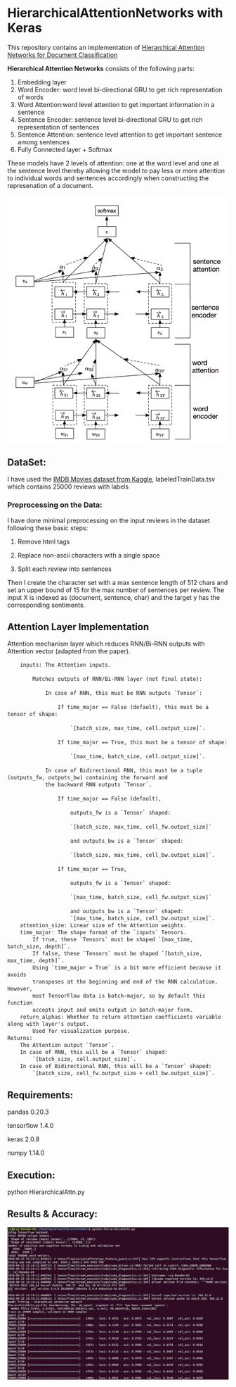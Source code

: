 # HierarchicalAttentionNetworks with Keras

This repository contains an implementation of [Hierarchical Attention Networks for Document Classification](https://www.cs.cmu.edu/~diyiy/docs/naacl16.pdf)

**Hierarchical Attention Networks**  consists of the following  parts:

1. Embedding layer
2. Word Encoder: word level bi-directional GRU to get rich representation of words
3. Word Attention:word level attention to get important information in a sentence
4. Sentence Encoder: sentence level bi-directional GRU to get rich representation of sentences
5. Sentence Attention: sentence level attention to get important sentence among sentences
6. Fully Connected layer + Softmax

These models have 2 levels of attention: one at the word level and one at the sentence level thereby allowing the model to pay less or more attention to individual words and sentences accordingly when constructing the represenation of a document.

![Hierarchical Attn Network](han.png)

## DataSet:
I have used the [IMDB Movies dataset from Kaggle](https://www.kaggle.com/c/word2vec-nlp-tutorial/data), labeledTrainData.tsv which contains 25000 reviews with labels

### Preprocessing on the Data:
I have done minimal preprocessing on the input reviews in the dataset following these basic steps:

1. Remove html tags

2. Replace non-ascii characters with a single space

3. Split each review into sentences

Then I create the character set with a max sentence length of 512 chars and set an upper bound of 15 for the max number of sentences per review. The input X is indexed as (document, sentence, char) and the target y has the corresponding sentiments.

## Attention Layer Implementation
Attention mechanism layer which reduces RNN/Bi-RNN outputs with Attention vector (adapted from the paper).

        inputs: The Attention inputs.       
        
            Matches outputs of RNN/Bi-RNN layer (not final state):    
            
                In case of RNN, this must be RNN outputs `Tensor`:
                
                    If time_major == False (default), this must be a tensor of shape:
                    
                        `[batch_size, max_time, cell.output_size]`.
                        
                    If time_major == True, this must be a tensor of shape:
                    
                        `[max_time, batch_size, cell.output_size]`.
                        
                In case of Bidirectional RNN, this must be a tuple (outputs_fw, outputs_bw) containing the forward and
                the backward RNN outputs `Tensor`.
                
                    If time_major == False (default),
                    
                        outputs_fw is a `Tensor` shaped:
                        
                        `[batch_size, max_time, cell_fw.output_size]`
                        
                        and outputs_bw is a `Tensor` shaped:
                        
                        `[batch_size, max_time, cell_bw.output_size]`.
                        
                    If time_major == True,
                    
                        outputs_fw is a `Tensor` shaped:
                        
                        `[max_time, batch_size, cell_fw.output_size]`
                        
                        and outputs_bw is a `Tensor` shaped:
                        `[max_time, batch_size, cell_bw.output_size]`.
        attention_size: Linear size of the Attention weights.
        time_major: The shape format of the `inputs` Tensors.
            If true, these `Tensors` must be shaped `[max_time, batch_size, depth]`.
            If false, these `Tensors` must be shaped `[batch_size, max_time, depth]`.
            Using `time_major = True` is a bit more efficient because it avoids
            transposes at the beginning and end of the RNN calculation.  However,
            most TensorFlow data is batch-major, so by default this function
            accepts input and emits output in batch-major form.
        return_alphas: Whether to return attention coefficients variable along with layer's output.
            Used for visualization purpose.
    Returns:
        The Attention output `Tensor`.
        In case of RNN, this will be a `Tensor` shaped:
            `[batch_size, cell.output_size]`.
        In case of Bidirectional RNN, this will be a `Tensor` shaped:
            `[batch_size, cell_fw.output_size + cell_bw.output_size]`.

## Requirements:
  pandas 0.20.3

  tensorflow 1.4.0

  keras 2.0.8

  numpy 1.14.0


## Execution:
python HierarchicalAttn.py

## Results & Accuracy:

![Accuracy](han_output.png)
